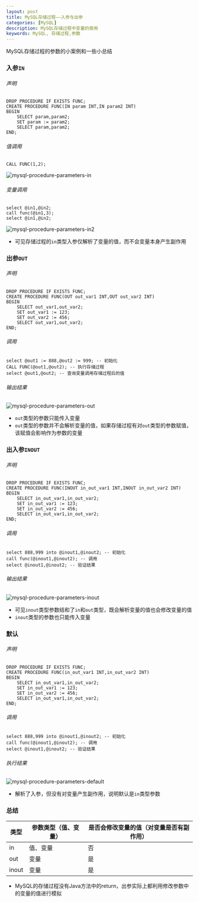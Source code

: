 ```yaml
---
layout: post
title: MySQL存储过程——入参与出参
categories: [MySQL]
description: MySQL存储过程中变量的使用
keywords: MySQL, 存储过程,参数
---
```


MySQL存储过程的参数的小案例和一些小总结

### 入参``IN``

###### 声明

```mysql
DROP PROCEDURE IF EXISTS FUNC;
CREATE PROCEDURE FUNC(IN param INT,IN param2 INT) 
BEGIN
	SELECT param,param2;
	SET param := param2;
	SELECT param,param2;
END;
```

######  值调用

```mysql
CALL FUNC(1,2);
```

![mysql-procedure-parameters-in](/images/blog/mysql-procedure-parameters-in.png)

###### 变量调用

```mysql
select @in1,@in2;
call func(@in1,3);
select @in1,@in2;
```

![mysql-procedure-parameters-in2](/images/blog/mysql-procedure-parameters-in2.png)

- 可见存储过程的``in``类型入参仅解析了变量的值，而不会变量本身产生副作用

### 出参``OUT``

###### 声明

````mysql
DROP PROCEDURE IF EXISTS FUNC;
CREATE PROCEDURE FUNC(OUT out_var1 INT,OUT out_var2 INT) 
BEGIN
	SELECT out_var1,out_var2;
	SET out_var1 := 123;
	SET out_var2 := 456;
	SELECT out_var1,out_var2;
END;
````

###### 调用

```mysql
select @out1 := 888,@out2 := 999; -- 初始化
CALL FUNC(@out1,@out2); -- 执行存储过程
select @out1,@out2; -- 查询变量调用存储过程后的值
```

###### 输出结果

![mysql-procedure-parameters-out](/images/blog/mysql-procedure-parameters-out.png)

- ``out``类型的参数只能传入变量
- ``out``类型的参数并不会解析变量的值，如果存储过程有对``out``类型的参数赋值，该赋值会影响作为参数的变量

### 出入参``INOUT``

###### 声明

```mysql
DROP PROCEDURE IF EXISTS FUNC;
CREATE PROCEDURE FUNC(INOUT in_out_var1 INT,INOUT in_out_var2 INT) 
BEGIN
	SELECT in_out_var1,in_out_var2;
	SET in_out_var1 := 123;
	SET in_out_var2 := 456;
	SELECT in_out_var1,in_out_var2;
END;
```

###### 调用

```mysql
select 888,999 into @inout1,@inout2; -- 初始化
call func(@inout1,@inout2); -- 调用
select @inout1,@inout2; -- 验证结果
```

###### 输出结果

![mysql-procedure-parameters-inout](/images/blog/mysql-procedure-parameters-inout.png)

- 可见``inout``类型参数结和了``in``和``out``类型，既会解析变量的值也会修改变量的值
- ``inout``类型的参数也只能传入变量

### 默认

###### 声明

```mysql
DROP PROCEDURE IF EXISTS FUNC;
CREATE PROCEDURE FUNC(in_out_var1 INT,in_out_var2 INT) 
BEGIN
	SELECT in_out_var1,in_out_var2;
	SET in_out_var1 := 123;
	SET in_out_var2 := 456;
	SELECT in_out_var1,in_out_var2;
END;
```
###### 调用

```mysql
select 888,999 into @inout1,@inout2; -- 初始化
call func(@inout1,@inout2); -- 调用
select @inout1,@inout2; -- 验证结果
```
###### 执行结果
![mysql-procedure-parameters-default](/images/blog/mysql-procedure-parameters-default.png)

- 解析了入参，但没有对变量产生副作用，说明默认是``in``类型参数

### 总结

| 类型  | 参数类型（值、变量） | 是否会修改变量的值（对变量是否有副作用） |
| ----- | -------------------- | ----------------------------- |
| in    | 值、变量             | 否                                       |
| out   | 变量                 | 是                                       |
| inout | 变量                 | 是                                       |

- MySQL的存储过程没有Java方法中的return，出参实际上都利用修改参数中的变量的值进行模拟
